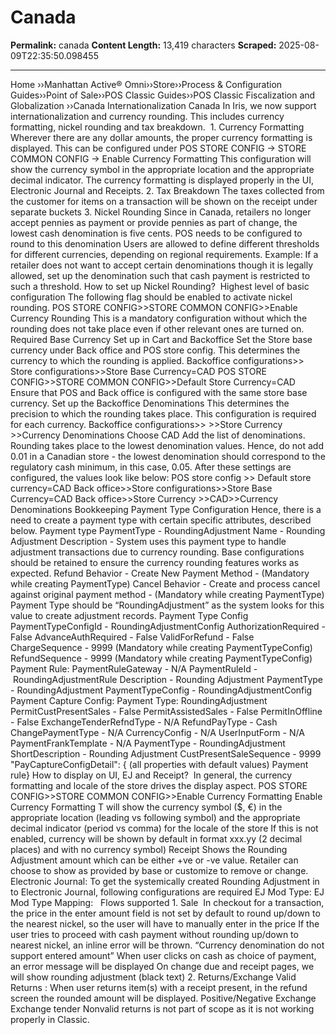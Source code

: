 # Canada

**Permalink:** canada
**Content Length:** 13,419 characters
**Scraped:** 2025-08-09T22:35:50.098455

---

Home &rsaquo;&rsaquo;Manhattan Active® Omni&rsaquo;&rsaquo;Store&rsaquo;&rsaquo;Process & Configuration Guides&rsaquo;&rsaquo;Point of Sale&rsaquo;&rsaquo;POS Classic Guides&rsaquo;&rsaquo;POS Classic Fiscalization and Globalization ››Canada Internationalization Canada In Iris, we now support internationalization and currency rounding. This includes currency formatting, nickel rounding and tax breakdown.&nbsp; 1. Currency Formatting Wherever there are any dollar amounts, the proper currency formatting is displayed. This can be configured under POS STORE CONFIG -&gt; STORE COMMON CONFIG -&gt; Enable Currency Formatting This configuration will show the currency symbol in the appropriate location and the appropriate decimal indicator. The currency formatting is displayed properly in the UI, Electronic Journal and Receipts. 2. Tax Breakdown The taxes collected from the customer for items on a transaction will be shown on the receipt under separate buckets 3. Nickel Rounding Since in Canada, retailers no longer accept pennies as payment or provide pennies as part of change, the lowest cash denomination is five cents. POS needs to be&nbsp;configured to round to this denomination Users are allowed to define different thresholds for different currencies, depending on regional requirements. Example: If a retailer does not want to accept certain denominations though it is legally allowed, set up the denomination such that cash payment is restricted to such a threshold. How to set up Nickel Rounding?&nbsp; Highest level of basic configuration The following flag should be enabled to activate nickel rounding. POS STORE CONFIG&gt;&gt;STORE COMMON CONFIG&gt;&gt;Enable Currency Rounding This is a mandatory configuration without which the rounding does not take place even if other relevant ones are turned on. Required Base Currency Set up in Cart and Backoffice Set the Store base currency under Back office and POS store config. This determines the currency to which the rounding is applied. Backoffice configurations&gt;&gt; Store configurations&gt;&gt;Store Base Currency=CAD POS STORE CONFIG&gt;&gt;STORE COMMON CONFIG&gt;&gt;Default Store Currency=CAD Ensure that POS and Back office is configured with the same store base currency. Set up the Backoffice Denominations This determines the precision to which the rounding takes place. This&nbsp;configuration is required for each currency. Backoffice configurations&gt;&gt; &gt;&gt;Store Currency &gt;&gt;Currency Denominations Choose CAD Add the list of denominations. Rounding takes place to the lowest denomination values. Hence, do not add 0.01 in a Canadian store - the lowest denomination should correspond to the regulatory cash minimum, in this case, 0.05. After these settings are configured, the values look like below: POS store config &gt;&gt; Default store currency=CAD Back office&gt;&gt;Store configurations&gt;&gt;Store Base Currency=CAD Back office&gt;&gt;Store Currency &gt;&gt;CAD&gt;&gt;Currency Denominations Bookkeeping Payment Type Configuration Hence, there is a need to create a payment type with certain specific attributes, described below. Payment type PaymentType - RoundingAdjustment Name - Rounding Adjustment Description - System uses this payment type to handle adjustment transactions due to currency rounding. Base configurations should be retained to ensure the currency rounding features works as expected. Refund Behavior - Create New Payment Method - (Mandatory while creating PaymentType) Cancel Behavior - Create and process cancel against original payment method -&nbsp;(Mandatory while creating PaymentType) Payment Type should be &ldquo;RoundingAdjustment&rdquo; as the system looks for this value to create adjustment records. Payment Type Config&nbsp; PaymentTypeConfigId - RoundingAdjustmentConfig AuthorizationRequired - False AdvanceAuthRequired - False ValidForRefund - False ChargeSequence - 9999 (Mandatory while creating PaymentTypeConfig) RefundSequence - 9999&nbsp;(Mandatory while creating PaymentTypeConfig) Payment Rule: PaymentRuleGateway - N/A PaymentRuleId -&nbsp;RoundingAdjustmentRule Description - Rounding Adjustment PaymentType -&nbsp;RoundingAdjustment PaymentTypeConfig -&nbsp;RoundingAdjustmentConfig Payment Capture Config: Payment Type: RoundingAdjustment PermitCustPresentSales - False PermitAssistedSales - False PermitInOffline - False ExchangeTenderRefndType - N/A RefundPayType - Cash ChangePaymentType - N/A CurrencyConfig - N/A UserInputForm - N/A PaymentFrankTemplate - N/A PaymentType -&nbsp;RoundingAdjustment ShortDescription -&nbsp;Rounding Adjustment CustPresentSaleSequence - 9999 &quot;PayCaptureConfigDetail&quot;: { (all properties with default values) Payment rule} How to display on UI, EJ and Receipt?&nbsp; In general, the currency formatting and locale of the store drives the display aspect. POS STORE CONFIG&gt;&gt;STORE COMMON CONFIG&gt;&gt;Enable Currency Formatting Enable Currency Formatting T will show the currency symbol ($, &euro;) in the appropriate location (leading vs following symbol) and the appropriate decimal indicator (period vs comma) for the locale of the store If this is not enabled, currency will be shown by default in format xxx.yy (2 decimal places) and with no currency symbol) Receipt Shows the Rounding Adjustment amount which can be either +ve or -ve value. Retailer can choose to show as provided by base or customize to remove or change. Electronic Journal: To get the systemically created Rounding Adjustment in to Electronic Journal, following configurations are required EJ Mod Type: EJ Mod Type Mapping: &nbsp; Flows supported 1. Sale&nbsp; In checkout for a transaction, the price in the enter amount field is not set by default to round up/down to the nearest nickel, so the user will have to manually enter in the price If the user tries to proceed with cash payment without rounding up/down to nearest nickel, an inline error will be thrown. &ldquo;Currency denomination do not support entered amount&rdquo; When user clicks on cash as choice of payment, an error message will be displayed On change due and receipt pages, we will show rounding adjustment (black text) 2. Returns/Exchange Valid Returns : When user returns item(s) with a receipt present, in the refund screen the rounded amount will be displayed. Positive/Negative Exchange Exchange tender Nonvalid returns is not part of scope as it is not working properly in Classic.&nbsp; &nbsp;